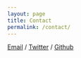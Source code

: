 ```yaml
---
layout: page
title: Contact
permalink: /contact/
---
```

[Email](mailto:james.chiangwu@gmail.com) /
[Twitter](https://twitter.com/digi_james) /
[Github](https://github.com/jachiang)
